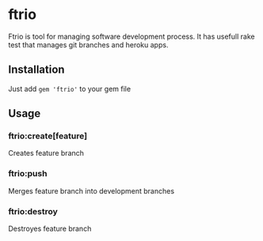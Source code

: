 # ftrio

Ftrio is tool for managing software development process. It has usefull rake test that manages git branches and heroku apps. 

## Installation

Just add ``` gem 'ftrio' ``` to your gem file

## Usage

### ftrio:create[feature]

Creates feature branch

### ftrio:push

Merges feature branch into development branches

### ftrio:destroy

Destroyes feature branch
